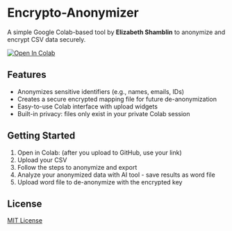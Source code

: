 # Encrypto-Anonymizer

A simple Google Colab-based tool by **Elizabeth Shamblin** to anonymize and encrypt CSV data securely. 

[![Open In Colab](https://colab.research.google.com/assets/colab-badge.svg)](https://colab.research.google.com/github/leshamblin/encrypto-anonymizer/blob/main/encrypto_anonymizer.ipynb)

## Features
- Anonymizes sensitive identifiers (e.g., names, emails, IDs)
- Creates a secure encrypted mapping file for future de-anonymization
- Easy-to-use Colab interface with upload widgets
- Built-in privacy: files only exist in your private Colab session

## Getting Started
1. Open in Colab: (after you upload to GitHub, use your link)
2. Upload your CSV
3. Follow the steps to anonymize and export
4. Analyze your anonymized data with AI tool - save results as word file
5. Upload word file to de-anonymize with the encrypted key

## License
[MIT License](LICENSE)
